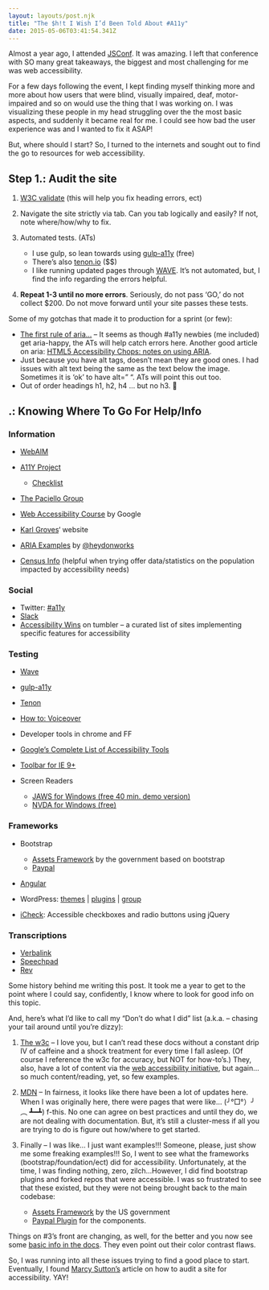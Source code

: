 ```yaml
---
layout: layouts/post.njk
title: "The $h!t I Wish I’d Been Told About #A11y"
date: 2015-05-06T03:41:54.341Z
---
```

Almost a year ago, I attended [JSConf](http://2014.jsconf.us/). It was amazing. I left that conference with SO many great takeaways, the biggest and most challenging for me was web accessibility.

For a few days following the event, I kept finding myself thinking more and more about how users that were blind, visually impaired, deaf, motor-impaired and so on would use the thing that I was working on. I was visualizing these people in my head struggling over the the most basic aspects, and suddenly it became real for me. I could see how bad the user experience was and I wanted to fix it ASAP!

But, where should I start? So, I turned to the internets and sought out to find the go to resources for web accessibility.

## Step 1.: Audit the site

1. [W3C validate](https://validator.w3.org/) (this will help you fix heading errors, ect)
2. Navigate the site strictly via tab. Can you tab logically and easily? If not, note where/how/why to fix.
3. Automated tests. (ATs)

   * I use gulp, so lean towards using [gulp-a11y](https://www.npmjs.com/package/gulp-a11y) (free)
   * There’s also [tenon.io](https://www.npmjs.com/package/gulp-tenon-client) ($$)
   * I like running updated pages through [WAVE](http://wave.webaim.org/report#/ispeakincode.com). It’s not automated, but, I find the info regarding the errors helpful.
4. **Repeat 1-3 until no more errors**. Seriously, do not pass ‘GO,’ do not collect $200. Do not move forward until your site passes these tests.

Some of my gotchas that made it to production for a sprint (or few):

* [The first rule of aria…](https://twitter.com/zeldman/status/586200719088193537) – It seems as though #a11y newbies (me included) get aria-happy, the ATs will help catch errors here. Another good article on aria: [HTML5 Accessibility Chops: notes on using ARIA](http://www.paciellogroup.com/blog/2012/06/html5-accessibility-chops-using-aria-notes/).
* Just because you have alt tags, doesn’t mean they are good ones. I had issues with alt text being the same as the text below the image. Sometimes it is ‘ok’ to have alt=” “. ATs will point this out too.
* Out of order headings h1, h2, h4 … but no h3. 🙁

## .: Knowing Where To Go For Help/Info

### Information

* [WebAIM](http://webaim.org/intro/)
* [A11Y Project](http://a11yproject.com/)

  * [Checklist](http://a11yproject.com/checklist.html)
* [The Paciello Group](http://www.paciellogroup.com/)
* [Web Accessibility Course](https://webaccessibility.withgoogle.com/course) by Google
* [Karl Groves](http://www.karlgroves.com/)‘ website
* [ARIA Examples](http://heydonworks.com/practical_aria_examples/) by [@heydonworks](https://twitter.com/heydonworks)
* [Census Info](http://factfinder2.census.gov/faces/tableservices/jsf/pages/productview.xhtml?pid=ACS_12_1YR_S1810&prodType=table) (helpful when trying offer data/statistics on the population impacted by accessibility needs)

### Social

* Twitter: [\#a11y](https://twitter.com/hashtag/a11y?f=realtime&src=hash)
* [Slack](https://web-a11y.slack.com/messages/general/)
* [Accessibility Wins](http://a11ywins.tumblr.com/) on tumbler – a curated list of sites implementing specific features for accessibility

### Testing

* [Wave](http://wave.webaim.org/)
* [gulp-a11y](https://www.npmjs.com/package/gulp-a11y)
* [Tenon](http://www.tenon.io/#testnow)
* [How to: Voiceover](http://webaim.org/articles/voiceover/)
* Developer tools in chrome and FF
* [Google’s Complete List of Accessibility Tools](http://www.google.com/accessibility/all-products-features.html)
* [Toolbar for IE 9+](http://www.paciellogroup.com/resources/wat/)
* Screen Readers

  * [JAWS for Windows (free 40 min. demo version)](http://www.freedomscientific.com/downloads/jaws/jaws-downloads.asp)
  * [NVDA for Windows (free)](http://www.nvaccess.org/download/)

### Frameworks

* Bootstrap

  * [Assets Framework](http://assets.cms.gov/resources/framework/3.0/Pages/) by the government based on bootstrap
  * [Paypal](https://github.com/paypal/bootstrap-accessibility-plugin)
* [Angular](https://docs.angularjs.org/api/ngAria)
* WordPress: [themes](https://wordpress.org/themes/tags/accessibility-ready/) | [plugins](https://wordpress.org/plugins/wp-accessibility/) | [group](https://make.wordpress.org/accessibility/)
* [iCheck](http://fronteed.com/iCheck/): Accessible checkboxes and radio buttons using jQuery

### Transcriptions

* [Verbalink](http://verbalink.com/)
* [Speechpad](https://www.speechpad.com/)
* [Rev](https://www.rev.com/transcription)

Some history behind me writing this post. It took me a year to get to the point where I could say, confidently, I know where to look for good info on this topic.

And, here’s what I’d like to call my “Don’t do what I did” list (a.k.a. – chasing your tail around until you’re dizzy):

1. [The w3c](http://www.w3.org/TR/wai-aria/) – I love you, but I can’t read these docs without a constant drip IV of caffeine and a shock treatment for every time I fall asleep. (Of course I reference the w3c for accuracy, but NOT for how-to’s.) They, also, have a lot of content via the [web accessibility initiative](https://www.w3.org/WAI/intro/accessibility.php), but again…so much content/reading, yet, so few examples.
2. [MDN](https://developer.mozilla.org/en-US/docs/Web/Accessibility/ARIA#Examples) – In fairness, it looks like there have been a lot of updates here. When I was originally here, there were pages that were like… (╯°□°）╯︵ ┻━┻) f-this. No one can agree on best practices and until they do, we are not dealing with documentation. But, it’s still a cluster-mess if all you are trying to do is figure out how/where to get started.
3. Finally – I was like… I just want examples!!! Someone, please, just show me some freaking examples!!! So, I went to see what the frameworks (bootstrap/foundation/ect) did for accessibility. Unfortunately, at the time, I was finding nothing, zero, zilch…However, I did find bootstrap plugins and forked repos that were accessible. I was so frustrated to see that these existed, but they were not being brought back to the main codebase:

   * [Assets Framework](http://assets.cms.gov/resources/framework/3.0/Pages/) by the US government
   * [Paypal Plugin](https://github.com/paypal/bootstrap-accessibility-plugin) for the components.

Things on #3’s front are changing, as well, for the better and you now see some [basic info in the docs](http://getbootstrap.com/getting-started/#accessibility). They even point out their color contrast flaws.

So, I was running into all these issues trying to find a good place to start. Eventually, I found [Marcy Sutton’s](http://substantial.com/blog/2014/07/22/how-i-audit-a-website-for-accessibility/) article on how to audit a site for accessibility. YAY!